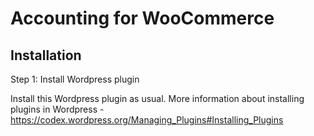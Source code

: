# Accounting for WooCommerce

## Installation

Step 1: Install Wordpress plugin

Install this Wordpress plugin as usual. More information about installing plugins in Wordpress - https://codex.wordpress.org/Managing_Plugins#Installing_Plugins
